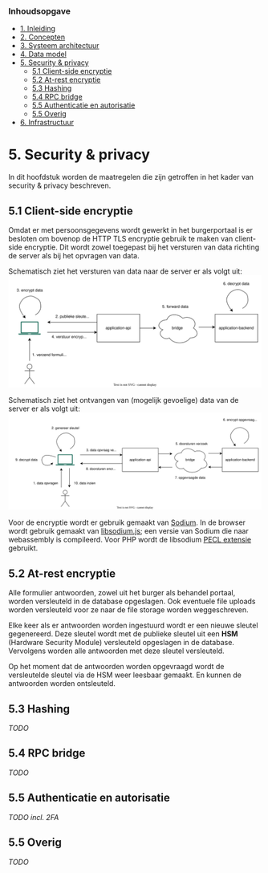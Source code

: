 ### Inhoudsopgave
* [1. Inleiding](1.%20Inleiding.md)
* [2. Concepten](2.%20Concepten.md)
* [3. Systeem architectuur](3.%20Systeem%20architectuur.md)
* [4. Data model](4.%20Data%20model.md)
* [5. Security & privacy](#5-security--privacy)
  * [5.1 Client-side encryptie](#51-client-side-encryptie)
  * [5.2 At-rest encryptie](#52-at-rest-encryptie)
  * [5.3 Hashing](#53-hashing)
  * [5.4 RPC bridge](#54-rpc-bridge)
  * [5.5 Authenticatie en autorisatie](#55-authenticatie-en-autorisatie)
  * [5.5 Overig](#55-overig)
* [6. Infrastructuur](6.%20Infrastructuur.md)

# 5. Security & privacy
In dit hoofdstuk worden de maatregelen die zijn getroffen in het kader van security & privacy beschreven.

## 5.1 Client-side encryptie
Omdat er met persoonsgegevens wordt gewerkt in het burgerportaal is er besloten om bovenop de HTTP TLS encryptie 
gebruik te maken van client-side encryptie. Dit wordt zowel toegepast bij het versturen van data richting de 
server als bij het opvragen van data.

Schematisch ziet het versturen van data naar de server er als volgt uit:
![Client-side encryptie bij versturen data](images/versleuteling-client-server.svg)

Schematisch ziet het ontvangen van (mogelijk gevoelige) data van de server er als volgt uit:
![Client-side encryptie bij ontvangen data](images/versleuteling-server-client.svg)

Voor de encryptie wordt er gebruik gemaakt van [Sodium](https://doc.libsodium.org). In de browser wordt gebruik
gemaakt van [libsodium.js](https://github.com/jedisct1/libsodium.js/); een versie van Sodium die
naar webassembly is compileerd. Voor PHP wordt de libsodium [PECL extensie](https://pecl.php.net/package/libsodium) 
gebruikt.

## 5.2 At-rest encryptie
Alle formulier antwoorden, zowel uit het burger als behandel portaal, worden versleuteld in de database opgeslagen. 
Ook eventuele file uploads worden versleuteld voor ze naar de file storage worden weggeschreven.

Elke keer als er antwoorden worden ingestuurd wordt er een nieuwe sleutel gegenereerd. Deze sleutel wordt met
de publieke sleutel uit een **HSM** (Hardware Security Module) versleuteld opgeslagen in de database. Vervolgens worden
alle antwoorden met deze sleutel versleuteld. 

Op het moment dat de antwoorden worden opgevraagd wordt de versleutelde sleutel via de HSM weer leesbaar gemaakt. En
kunnen de antwoorden worden ontsleuteld.

## 5.3 Hashing
_TODO_

## 5.4 RPC bridge
_TODO_

## 5.5 Authenticatie en autorisatie
_TODO incl. 2FA_ 

## 5.5 Overig
_TODO_